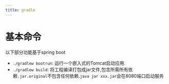 ```yaml
---
title: gradle
---
```



# 基本命令

以下部分功能基于spring boot

- `./gradlew bootrun`: 运行一个嵌入式的Tomcat启动应用.
- `./gradlew build`: 将工程编译打包成jar文件,包含所需所有依赖`.jar.original`不包含任何依赖.`java jar xxx.jar`会在8080端口启动服务
